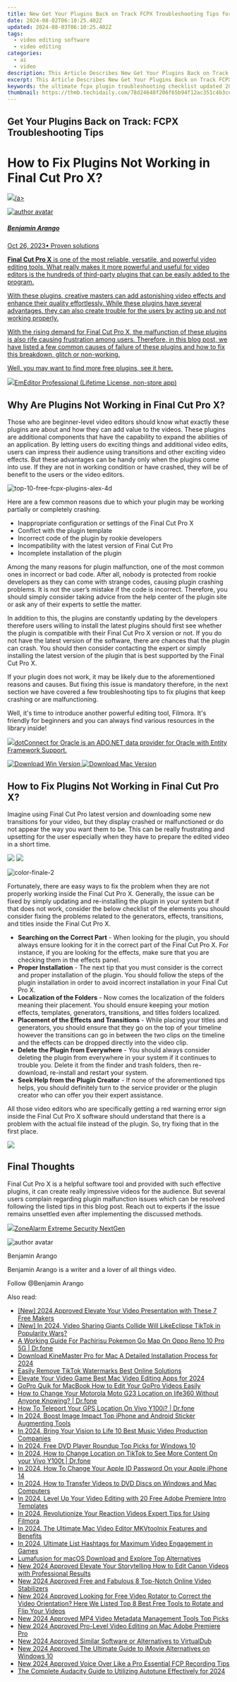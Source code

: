 ```yaml
---
title: New Get Your Plugins Back on Track FCPX Troubleshooting Tips for 2024
date: 2024-08-02T06:10:25.402Z
updated: 2024-08-03T06:10:25.402Z
tags: 
  - video editing software
  - video editing
categories: 
  - ai
  - video
description: This Article Describes New Get Your Plugins Back on Track FCPX Troubleshooting Tips for 2024
excerpt: This Article Describes New Get Your Plugins Back on Track FCPX Troubleshooting Tips for 2024
keywords: the ultimate fcpx plugin troubleshooting checklist updated 2023,solve fcpx plugin issues troubleshooting guide,get your plugins back on track fcpx troubleshooting tips,dont let plugin issues hold you back fcpx troubleshooting tips,troubleshooting tips for final cut pro x,dont let crashes hold you back fcpx troubleshooting guide,get your fcpx flow back a comprehensive reset and troubleshooting guide
thumbnail: https://thmb.techidaily.com/78d24648f206f65b94f12ac351c4b3ce727b02ece4c292665e0f6b95fb5f60be.jpg
---
```


## Get Your Plugins Back on Track: FCPX Troubleshooting Tips

# How to Fix Plugins Not Working in Final Cut Pro X?

<!-- affiliate ads begin -->
<a href="https://store.nero.com/order/checkout.php?PRODS=4729507&QTY=1&AFFILIATE=108875&CART=1"><img src="https://www.nero.com/nero-com-wAssets/img/banners/2023/TIU/Nero_TuneItUp_Screen_2.webp" border="0">/a>
<!-- affiliate ads end -->
![author avatar](https://images.wondershare.com/filmora/article-images/benjamin-arango-author.jpg)

##### Benjamin Arango

 Oct 26, 2023• Proven solutions

**Final Cut Pro X** is one of the most reliable, versatile, and powerful video editing tools. What really makes it more powerful and useful for video editors is the hundreds of third-party plugins that can be easily added to the program.

With these plugins, creative masters can add astonishing video effects and enhance their quality effortlessly. While these plugins have several advantages, they can also create trouble for the users by acting up and not working properly.

With the rising demand for Final Cut Pro X, the malfunction of these plugins is also rife causing frustration among users. Therefore, in this blog post, we have listed a few common causes of failure of these plugins and how to fix this breakdown, glitch or non-working.

Well, you may want to find more free plugins, [see it here.](https://tools.techidaily.com/wondershare/filmora/download/)

<!-- affiliate ads begin -->
<a href="https://shop.emeditor.com/order/checkout.php?PRODS=4631722&QTY=1&AFFILIATE=108875&CART=1"><img src="https://www.emeditor.com/wp-content/uploads/2023/05/frontpage2-2048x588.webp" border="0">EmEditor Professional (Lifetime License, non-store app)</a>
<!-- affiliate ads end -->
## Why Are Plugins Not Working in Final Cut Pro X?

Those who are beginner-level video editors should know what exactly these plugins are about and how they can add value to the videos. These plugins are additional components that have the capability to expand the abilities of an application. By letting users do exciting things and additional video edits, users can impress their audience using transitions and other exciting video effects. But these advantages can be handy only when the plugins come into use. If they are not in working condition or have crashed, they will be of benefit to the users or the video editors.

![top-10-free-fcpx-plugins-alex-4d](https://images.wondershare.com/filmora/article-images/top-10-free-fcpx-plugins-alex-4d.jpg)

Here are a few common reasons due to which your plugin may be working partially or completely crashing.

* Inappropriate configuration or settings of the Final Cut Pro X
* Conflict with the plugin template
* Incorrect code of the plugin by rookie developers
* Incompatibility with the latest version of Final Cut Pro
* Incomplete installation of the plugin

Among the many reasons for plugin malfunction, one of the most common ones in incorrect or bad code. After all, nobody is protected from rookie developers as they can come with strange codes, causing plugin crashing problems. It is not the user’s mistake if the code is incorrect. Therefore, you should simply consider taking advice from the help center of the plugin site or ask any of their experts to settle the matter.

In addition to this, the plugins are constantly updating by the developers therefore users willing to install the latest plugins should first see whether the plugin is compatible with their Final Cut Pro X version or not. If you do not have the latest version of the software, there are chances that the plugin can crash. You should then consider contacting the expert or simply installing the latest version of the plugin that is best supported by the Final Cut Pro X.

If your plugin does not work, it may be likely due to the aforementioned reasons and causes. But fixing this issue is mandatory therefore, in the next section we have covered a few troubleshooting tips to fix plugins that keep crashing or are malfunctioning.

Well, it's time to introduce another powerful editing tool, Filmora. It's friendly for beginners and you can always find various resources in the library inside!

<!-- affiliate ads begin -->
<a href="https://checkout.devart.com/order/checkout.php?PRODS=5023555&QTY=1&AFFILIATE=108875&CART=1"><img src="https://secure.avangate.com/images/merchant/45b430710ad04765a6afd58d9d9fafca/products/dotConnect_O.png" border="0">dotConnect for Oracle is an ADO.NET data provider for Oracle with Entity Framework Support.</a>
<!-- affiliate ads end -->
[![Download Win Version](https://images.wondershare.com/filmora/guide/download-btn-win.jpg) ](https://tools.techidaily.com/wondershare/filmora/download/) [![Download Mac Version](https://images.wondershare.com/filmora/guide/download-btn-mac.jpg) ](https://tools.techidaily.com/wondershare/filmora/download/)

## How to Fix Plugins Not Working in Final Cut Pro X?

Imagine using Final Cut Pro latest version and downloading some new transitions for your video, but they display crashed or malfunctioned or do not appear the way you want them to be. This can be really frustrating and upsetting for the user especially when they have to prepare the edited video in a short time.

<!-- affiliate ads begin -->
<a href="https://shop.manycam.com/order/checkout.php?PRODS=17727588&QTY=1&AFFILIATE=108875&CART=1"><img src="https://secure.avangate.com/images/merchant/8230bea7d54bcdf99cdfe85cb07313d5/mcaffbanner600x500.png" border="0"></a>
<a href="https://shop.manycam.com/order/checkout.php?PRODS=17727588&QTY=1&AFFILIATE=108875&CART=1"><img src="https://secure.avangate.com/images/merchant/8230bea7d54bcdf99cdfe85cb07313d5/Affiliates_300x250px_valentinesday.png" border="0"></a>
<!-- affiliate ads end -->
![color-finale-2](https://images.wondershare.com/filmora/article-images/top-10-free-fcpx-plugins-color-finale-2.jpg)

Fortunately, there are easy ways to fix the problem when they are not properly working inside the Final Cut Pro X. Generally, the issue can be fixed by simply updating and re-installing the plugin in your system but if that does not work, consider the below checklist of the elements you should consider fixing the problems related to the generators, effects, transitions, and titles inside the Final Cut Pro X.

* **Searching on the Correct Part** \- When looking for the plugin, you should always ensure looking for it in the correct part of the Final Cut Pro X. For instance, if you are looking for the effects, make sure that you are checking them in the effects panel.
* **Proper Installation** \- The next tip that you must consider is the correct and proper installation of the plugin. You should follow the steps of the plugin installation in order to avoid incorrect installation in your Final Cut Pro X.
* **Localization of the Folders** \- Now comes the localization of the folders meaning their placement. You should ensure keeping your motion effects, templates, generators, transitions, and titles folders localized.
* **Placement of the Effects and Transitions** \- While placing your titles and generators, you should ensure that they go on the top of your timeline however the transitions can go in between the two clips on the timeline and the effects can be dropped directly into the video clip.
* **Delete the Plugin from Everywhere** \- You should always consider deleting the plugin from everywhere in your system if it continues to trouble you. Delete it from the finder and trash folders, then re-download, re-install and restart your system.
* **Seek Help from the Plugin Creator** \- If none of the aforementioned tips helps, you should definitely turn to the service provider or the plugin creator who can offer you their expert assistance.

All those video editors who are specifically getting a red warning error sign inside the Final Cut Pro X software should understand that there is a problem with the actual file instead of the plugin. So, try fixing that in the first place.

<!-- affiliate ads begin -->
<a href="https://shop.mondly.com/affiliate.php?ACCOUNT=ATISTUDI&AFFILIATE=108875&PATH=https%3A%2F%2Fwww.mondly.com%3FAFFILIATE%3D108875%26RESOURCE%3D%2BGeneral%2B970x90%2B"><img src="https://secure.avangate.com/images/merchant/69c418c33ec2e1a4267fa9bb77fa1428/general-970x90.gif" border="0"></a>
<!-- affiliate ads end -->
## Final Thoughts

Final Cut Pro X is a helpful software tool and provided with such effective plugins, it can create really impressive videos for the audience. But several users complain regarding plugin malfunction issues which can be resolved following the listed tips in this blog post. Reach out to experts if the issue remains unsettled even after implementing the discussed methods.

<!-- affiliate ads begin -->
<a href="https://estore.zonealarm.com/order/checkout.php?PRODS=36245101&QTY=1&AFFILIATE=108875&CART=1"><img src="https://sc1.checkpoint.com/sc1/za/images/boxes/zang_box_trust.png" border="0">ZoneAlarm Extreme Security NextGen</a>
<!-- affiliate ads end -->
![author avatar](https://images.wondershare.com/filmora/article-images/benjamin-arango-author.jpg)

Benjamin Arango

Benjamin Arango is a writer and a lover of all things video.

Follow @Benjamin Arango

<span class="atpl-alsoreadstyle">Also read:</span>
<div><ul>
<li><a href="https://facebook-video-share.techidaily.com/new-2024-approved-elevate-your-video-presentation-with-these-7-free-makers/"><u>[New] 2024 Approved  Elevate Your Video Presentation with These 7 Free Makers</u></a></li>
<li><a href="https://tiktok-videos.techidaily.com/new-in-2024-video-sharing-giants-collide-will-likeeclipse-tiktok-in-popularity-wars/"><u>[New] In 2024, Video Sharing Giants Collide  Will LikeEclipse TikTok in Popularity Wars?</u></a></li>
<li><a href="https://android-pokemon-go.techidaily.com/a-working-guide-for-pachirisu-pokemon-go-map-on-oppo-reno-10-pro-5g-drfone-by-drfone-virtual-android/"><u>A Working Guide For Pachirisu Pokemon Go Map On Oppo Reno 10 Pro 5G | Dr.fone</u></a></li>
<li><a href="https://smart-video-creator.techidaily.com/download-kinemaster-pro-for-mac-a-detailed-installation-process-for-2024/"><u>Download KineMaster Pro for Mac A Detailed Installation Process for 2024</u></a></li>
<li><a href="https://smart-video-creator.techidaily.com/easily-remove-tiktok-watermarks-best-online-solutions/"><u>Easily Remove TikTok Watermarks Best Online Solutions</u></a></li>
<li><a href="https://smart-video-creator.techidaily.com/elevate-your-video-game-best-mac-video-editing-apps-for-2024/"><u>Elevate Your Video Game Best Mac Video Editing Apps for 2024</u></a></li>
<li><a href="https://smart-video-creator.techidaily.com/gopro-quik-for-macbook-how-to-edit-your-gopro-videos-easily/"><u>GoPro Quik for MacBook How to Edit Your GoPro Videos Easily</u></a></li>
<li><a href="https://location-social.techidaily.com/how-to-change-your-motorola-moto-g23-location-on-life360-without-anyone-knowing-drfone-by-drfone-virtual-android/"><u>How to Change Your Motorola Moto G23 Location on life360 Without Anyone Knowing? | Dr.fone</u></a></li>
<li><a href="https://change-location.techidaily.com/how-to-teleport-your-gps-location-on-vivo-y100i-drfone-by-drfone-virtual-android/"><u>How To Teleport Your GPS Location On Vivo Y100i? | Dr.fone</u></a></li>
<li><a href="https://extra-information.techidaily.com/in-2024-boost-image-impact-top-iphone-and-android-sticker-augmenting-tools/"><u>In 2024, Boost Image Impact  Top iPhone and Android Sticker Augmenting Tools</u></a></li>
<li><a href="https://smart-video-creator.techidaily.com/in-2024-bring-your-vision-to-life-10-best-music-video-production-companies/"><u>In 2024, Bring Your Vision to Life 10 Best Music Video Production Companies</u></a></li>
<li><a href="https://smart-video-creator.techidaily.com/in-2024-free-dvd-player-roundup-top-picks-for-windows-10/"><u>In 2024, Free DVD Player Roundup Top Picks for Windows 10</u></a></li>
<li><a href="https://review-topics.techidaily.com/in-2024-how-to-change-location-on-tiktok-to-see-more-content-on-your-vivo-y100t-drfone-by-drfone-virtual-android/"><u>In 2024, How to Change Location on TikTok to See More Content On your Vivo Y100t | Dr.fone</u></a></li>
<li><a href="https://ios-unlock.techidaily.com/in-2024-how-to-change-your-apple-id-password-on-your-apple-iphone-14-by-drfone-ios/"><u>In 2024, How To Change Your Apple ID Password On your Apple iPhone 14</u></a></li>
<li><a href="https://smart-video-creator.techidaily.com/in-2024-how-to-transfer-videos-to-dvd-discs-on-windows-and-mac-computers/"><u>In 2024, How to Transfer Videos to DVD Discs on Windows and Mac Computers</u></a></li>
<li><a href="https://smart-video-creator.techidaily.com/in-2024-level-up-your-video-editing-with-20-free-adobe-premiere-intro-templates/"><u>In 2024, Level Up Your Video Editing with 20 Free Adobe Premiere Intro Templates</u></a></li>
<li><a href="https://smart-video-creator.techidaily.com/in-2024-revolutionize-your-reaction-videos-expert-tips-for-using-filmora/"><u>In 2024, Revolutionize Your Reaction Videos Expert Tips for Using Filmora</u></a></li>
<li><a href="https://smart-video-creator.techidaily.com/in-2024-the-ultimate-mac-video-editor-mkvtoolnix-features-and-benefits/"><u>In 2024, The Ultimate Mac Video Editor MKVtoolnix Features and Benefits</u></a></li>
<li><a href="https://youtube-help.techidaily.com/in-2024-ultimate-list-hashtags-for-maximum-video-engagement-in-games/"><u>In 2024, Ultimate List  Hashtags for Maximum Video Engagement in Games</u></a></li>
<li><a href="https://smart-video-creator.techidaily.com/lumafusion-for-macos-download-and-explore-top-alternatives/"><u>Lumafusion for macOS Download and Explore Top Alternatives</u></a></li>
<li><a href="https://smart-video-creator.techidaily.com/new-2024-approved-elevate-your-storytelling-how-to-edit-canon-videos-with-professional-results/"><u>New 2024 Approved Elevate Your Storytelling How to Edit Canon Videos with Professional Results</u></a></li>
<li><a href="https://smart-video-creator.techidaily.com/new-2024-approved-free-and-fabulous-8-top-notch-online-video-stabilizers/"><u>New 2024 Approved Free and Fabulous 8 Top-Notch Online Video Stabilizers</u></a></li>
<li><a href="https://smart-video-creator.techidaily.com/new-2024-approved-looking-for-free-video-rotator-to-correct-the-video-orientation-here-we-listed-top-8-best-free-tools-to-rotate-and-flip-your-videos/"><u>New 2024 Approved Looking for Free Video Rotator to Correct the Video Orientation? Here We Listed Top 8 Best Free Tools to Rotate and Flip Your Videos</u></a></li>
<li><a href="https://smart-video-creator.techidaily.com/new-2024-approved-mp4-video-metadata-management-tools-top-picks/"><u>New 2024 Approved MP4 Video Metadata Management Tools Top Picks</u></a></li>
<li><a href="https://smart-video-creator.techidaily.com/new-2024-approved-pro-level-video-editing-on-mac-adobe-premiere-pro/"><u>New 2024 Approved Pro-Level Video Editing on Mac Adobe Premiere Pro</u></a></li>
<li><a href="https://smart-video-creator.techidaily.com/new-2024-approved-similar-software-or-alternatives-to-virtualdub/"><u>New 2024 Approved Similar Software or Alternatives to VirtualDub</u></a></li>
<li><a href="https://smart-video-creator.techidaily.com/new-2024-approved-the-ultimate-guide-to-imovie-alternatives-on-windows-10/"><u>New 2024 Approved The Ultimate Guide to iMovie Alternatives on Windows 10</u></a></li>
<li><a href="https://smart-video-creator.techidaily.com/new-2024-approved-voice-over-like-a-pro-essential-fcp-recording-tips/"><u>New 2024 Approved Voice Over Like a Pro Essential FCP Recording Tips</u></a></li>
<li><a href="https://audio-editing.techidaily.com/the-complete-audacity-guide-to-utilizing-autotune-effectively-for-2024/"><u>The Complete Audacity Guide to Utilizing Autotune Effectively for 2024</u></a></li>
</ul></div>

<ins class="adsbygoogle"
      style="display:block"
      data-ad-client="ca-pub-7571918770474297"
      data-ad-slot="8358498916"
      data-ad-format="auto"
      data-full-width-responsive="true"></ins>